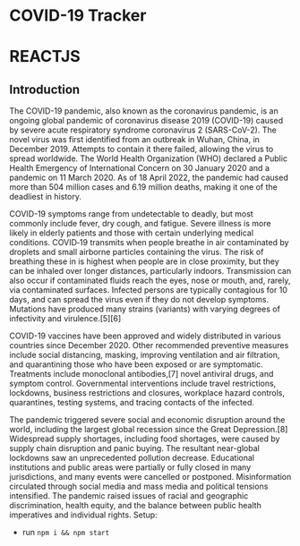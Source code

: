 # COVID-19 Tracker


# REACTJS
## Introduction
The COVID-19 pandemic, also known as the coronavirus pandemic, is an ongoing global pandemic of coronavirus disease 2019 (COVID-19) caused by severe acute respiratory syndrome coronavirus 2 (SARS-CoV-2). The novel virus was first identified from an outbreak in Wuhan, China, in December 2019. Attempts to contain it there failed, allowing the virus to spread worldwide. The World Health Organization (WHO) declared a Public Health Emergency of International Concern on 30 January 2020 and a pandemic on 11 March 2020. As of 18 April 2022, the pandemic had caused more than 504 million cases and 6.19 million deaths, making it one of the deadliest in history.

COVID-19 symptoms range from undetectable to deadly, but most commonly include fever, dry cough, and fatigue. Severe illness is more likely in elderly patients and those with certain underlying medical conditions. COVID‑19 transmits when people breathe in air contaminated by droplets and small airborne particles containing the virus. The risk of breathing these in is highest when people are in close proximity, but they can be inhaled over longer distances, particularly indoors. Transmission can also occur if contaminated fluids reach the eyes, nose or mouth, and, rarely, via contaminated surfaces. Infected persons are typically contagious for 10 days, and can spread the virus even if they do not develop symptoms. Mutations have produced many strains (variants) with varying degrees of infectivity and virulence.[5][6]

COVID-19 vaccines have been approved and widely distributed in various countries since December 2020. Other recommended preventive measures include social distancing, masking, improving ventilation and air filtration, and quarantining those who have been exposed or are symptomatic. Treatments include monoclonal antibodies,[7] novel antiviral drugs, and symptom control. Governmental interventions include travel restrictions, lockdowns, business restrictions and closures, workplace hazard controls, quarantines, testing systems, and tracing contacts of the infected.

The pandemic triggered severe social and economic disruption around the world, including the largest global recession since the Great Depression.[8] Widespread supply shortages, including food shortages, were caused by supply chain disruption and panic buying. The resultant near-global lockdowns saw an unprecedented pollution decrease. Educational institutions and public areas were partially or fully closed in many jurisdictions, and many events were cancelled or postponed. Misinformation circulated through social media and mass media and political tensions intensified. The pandemic raised issues of racial and geographic discrimination, health equity, and the balance between public health imperatives and individual rights.
Setup:
- run ```npm i && npm start```
